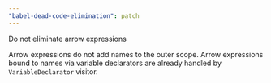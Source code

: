 ```yaml
---
"babel-dead-code-elimination": patch
---
```


Do not eliminate arrow expressions

Arrow expressions do not add names to the outer scope.
Arrow expressions bound to names via variable declarators are already handled by `VariableDeclarator` visitor.
